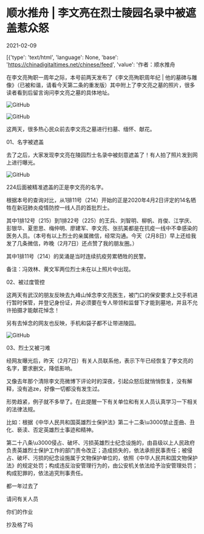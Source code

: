 # 顺水推舟 | 李文亮在烈士陵园名录中被遮盖惹众怒

2021-02-09

[{'type': 'text/html', 'language': None, 'base': 'https://chinadigitaltimes.net/chinese/feed', 'value': '作者：顺水推舟

在李文亮殉职一周年之际，本号前两天发布了《李文亮殉职周年纪 | 他的墓碑与雕像》（已被和谐，请看今天第二条的重发版）其中附上了李文亮之墓的照片，很多读者看到后留言询问李文亮之墓的具体地址。

![GitHub](https://chinadigitaltimes.net/chinese/files/2021/02/post-662496-60222940b7ed2.png)

![GitHub](https://chinadigitaltimes.net/chinese/files/2021/02/post-662496-6022294420df0.png)

这两天，很多热心民众前去李文亮之墓进行扫墓、缅怀、献花。

01、名字被遮盖

去了之后，大家发现李文亮在陵园烈士名录中被刻意遮盖了！有人拍了照片发到网上进行曝光。

![GitHub](https://chinadigitaltimes.net/chinese/files/2021/02/post-662496-602229471c7d0.png)

224后面被精准遮盖的正是李文亮的名字。

根据本号的查询对比，从1排11号（214）开始的正是2020年4月2日评定的14名牺牲在新冠肺炎疫情防控一线人员的首批烈士。

其中1排12号（215）到1排22号（225）的王兵、刘智明、柳帆、肖俊、江学庆、彭银华、夏思思、梅仲明、廖建军、李文亮、张抗美都是在抗疫一线中不幸感染的医务人员。（本号有以上烈士的亲属微信，经常沟通。今天（2月8日）早上还给我发了几条微信，昨晚（2月7日）还点赞了我的朋友圈。）

其中1排11号（214）的吴涌是当时连续抗疫劳累牺牲的民警。

备注：冯效林、黄文军两位烈士未在以上照片中出现。

02、被过度管控

这两天有武汉的朋友反映去九峰山悼念李文亮医生，被门口的保安要求上交手机进行暂时保管，并登记身份证，并必须要在专人带领和监督下才能到墓地，并且不允许拍摄才能献花悼念！

另有去悼念的网友也反映，手机和袋子都不让带进陵园。

![GitHub](https://chinadigitaltimes.net/chinese/files/2021/02/post-662496-60222949ce681.png)

03、烈士又被刁难

经网友曝光后，昨天（2月7日）有关人员联系他，表示下午已经恢复了李文亮的名字，要求删文，降低影响。

又像去年那个清除李文亮微博下评论时的深夜，引起众怒后就悄悄恢复，没有解释，没有追ze，好像一切都没有发生过。

形势趋紧，例子就不多举了。在此提醒一下有关单位和有关人员认真学习一下相关的法律法规。

比如：根据《中华人民共和国英雄烈士保护法》第二十二条\u3000禁止歪曲、丑化、亵渎、否定英雄烈士事迹和精神。

第二十八条\u3000侵占、破坏、污损英雄烈士纪念设施的，由县级以上人民政府负责英雄烈士保护工作的部门责令改正；造成损失的，依法承担民事责任；被侵占、破坏、污损的纪念设施属于文物保护单位的，依照《中华人民共和国文物保护法》的规定处罚；构成违反治安管理行为的，由公安机关依法给予治安管理处罚；构成犯罪的，依法追究刑事责任。

都一年过去了

请问有关人员

你们的作业

抄及格了吗

